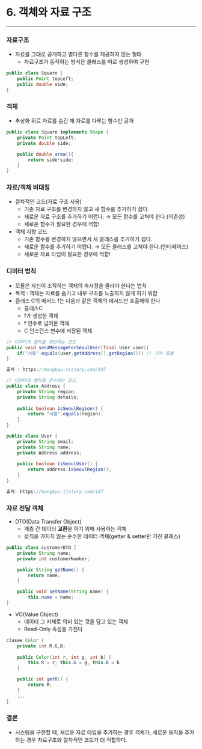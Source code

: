 # 6. 객체와 자료 구조

---

### 자료구조

- 자료를 그대로 공개하고 별다른 함수를 제공하지 않는 형태
    - 자료구조가 동작하는 방식은 클래스를 따로 생성하여 구현

```java
public class Square {
	public Point topLeft;
	public double side;
}
```

### 객체

- 추상화 뒤로 자료를 숨긴 채 자료를 다루는 함수만 공개

```java
public class Square implements Shape {
	private Point topLeft;
	private double side;

	public double area(){
		return side*side;
	}
}
```

### 자료/객체 비대칭

- 절차적인 코드(자료 구조 사용)
    - 기존 자료 구조를 변경하지 않고 새 함수를 추가하기 쉽다.
    - 새로운 자료 구조를 추가하기 어렵다. → 모든 함수를 고쳐야 한다.(의존성)
    - 새로운 함수가 필요한 경우에 적합!
- 객체 지향 코드
    - 기존 함수를 변경하지 않으면서 새 클래스를 추가하기 쉽다.
    - 새로운 함수를 추가하기 어렵다. → 모든 클래스를 고쳐야 한다.(인터페이스)
    - 새로운 자료 타입이 필요한 경우에 적합!

### 디미터 법칙

- 모듈은 자신이 조작하는 객체의 속사정을 몰라야 한다는 법칙
- 목적 : 객체는 자료를 숨기고 내부 구조를 노출하지 않게 하기 위함
- 클래스 C의 메서드 f는 다음과 같은 객체의 메서드만 호출해야 한다
    - 클래스C
    - f가 생성한 객체
    - f 인수로 넘어온 객체
    - C 인스턴스 변수에 저장된 객체

```java
// 디미터의 법칙을 위반하는 코드
public void sendMessageForSeoulUser(final User user){
	if("서울".equals(user.getAddress().getRegion())) // 기차 충돌
}

출처 : https://mangkyu.tistory.com/147
```

```java
// 디미터의 법칙을 준수하는 코드
public class Address {
	private String region;
	private String details;
	
	public boolean isSeoulRegion() {
		return "서울".equals(region);
	} 
} 

public class User {
	private String email;
	private String name;
	private Address address;
	
	public boolean isSeoulUser() {
		return address.isSeoulRegion();
	}
}

출처: https://mangkyu.tistory.com/147
```

### 자료 전달 객체

- DTO(Data Transfer Object)
    - 계층 간 데이터 **교환**을 하기 위해 사용하는 객체
    - 로직을 가지지 않는 순수한 데이터 객체(getter & setter만 가진 클래스)

```java
public class customerDTO {
	private String name;
	private int customerNumber;

	public String getName() {
		return name;
	}

	public void setName(String name) {
		this.name = name;
}
```

- VO(Value Object)
    - 데이터 그 자체로 의미 있는 것을 담고 있는 객체
    - Read-Only 속성을 가진다

```java
clasee Color {
	private int R,G,B;
	
	public Color(int r, int g, int b) {
		this.R = r; this.G = g, this.B = b
	}

	public int getR() {
		return R;
	}
	...
}
```

### 결론

- 시스템을 구현할 때, 새로운 자료 타입을 추가하는 경우 객체가, 새로운 동작을 추가하는 경우 자료구조와 절차적인 코드가 더 적합하다.